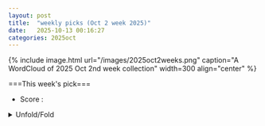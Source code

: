 ```yaml
---
layout: post
title:  "weekly picks (Oct 2 week 2025)"
date:   2025-10-13 00:16:27
categories: 2025oct
---
```


{% include image.html url="/images/2025oct2weeks.png" caption="A WordCloud of 2025 Oct 2nd week collection" width=300 align="center" %}




===This week's pick===


* Score : 




<details id="myDetails">
  <summary> Unfold/Fold </summary>
  {% capture markdowncontent %}



---
10/14



1. **[s41467-025-63248-x](https://www.nature.com/articles/s41467-025-63248-x)** High entropy engineered polymer blends with enhanced dielectric properties and high temperature stability (Nature Communications)

1. **[s41467-025-64113-7](https://www.nature.com/articles/s41467-025-64113-7)** Ultra-high energy storage in relaxor ferroelectric MLCCs at elevated temperatures via entropy modulated strain heterogeneity (Nature Communications)

1. **[s41563-025-02379-4](https://www.nature.com/articles/s41563-025-02379-4)** Ultrafast surface melting of orbital order in La<sub>0.5</sub>Sr<sub>1.5</sub>MnO<sub>4</sub> (Nature Materials)




1. **[q853-plvr](https://journals.aps.org/prb/abstract/10.1103/q853-plvr)** Magnetic exchange and dipolar interactions in GdRu2⁢Si2: Three-dimensional magnetism in a layered magnet (PRB)


1. **[2510.09755v1](https://arxiv.org/abs/2510.09755)** Conformal Data for the O(3) Wilson-Fisher CFT from Fuzzy Sphere Realization of Quantum Rotor Model (arXiv)

1. **[2510.09777v1](https://arxiv.org/abs/2510.09777)** Emergent Network of Josephson Junctions in a Kagome Superconductor (arXiv)

1. **[2510.09787v1](https://arxiv.org/abs/2510.09787)** Electron-electron scattering processes in quantum wells in a quantizing magnetic field: II. Scattering in the case of two subbands (arXiv)

1. **[2510.09798v1](https://arxiv.org/abs/2510.09798)** Thermoelectric effect at the quantum Hall-superconductor interface (arXiv)

1. **[2510.09921v1](https://arxiv.org/abs/2510.09921)** Two-dimensional superconducting diode effect in topological insulator/superconductor heterostructure (arXiv)

1. **[2510.10110v1](https://arxiv.org/abs/2510.10110)** Hybrid Quantum Systems: Coupling Single-Molecule Magnet Qudits with Industrial Silicon Spin Qubits (arXiv)

1. **[2510.10183v1](https://arxiv.org/abs/2510.10183)** Manipulating the metal-insulator transitions in correlated vanadium dioxide through bandwidth and band-filling control (arXiv)

1. **[2510.10230v1](https://arxiv.org/abs/2510.10230)** Scaling of Magnetic Domain Walls in Perpendicular Magnetic Anisotropy Systems (arXiv)

1. **[2510.10264v1](https://arxiv.org/abs/2510.10264)** Vortex matter and strong pinning in underdoped PrFeAs(O,F) with atomic-sized defects (arXiv)

1. **[2510.10309v1](https://arxiv.org/abs/2510.10309)** Roles of Electrically Excited Magnons in Unidirectional Magnetoresistance of Metallic Magnetic Bilayers (arXiv)

1. **[2510.10356v1](https://arxiv.org/abs/2510.10356)** Ferromagnetic Resonance Spectroscopy on the Kagome Magnet MgMn6Sn6 (arXiv)

1. **[2510.10391v1](https://arxiv.org/abs/2510.10391)** Breakdown of the Wiedemann-Franz law in an interacting quantum Hall metamaterial (arXiv)

1. **[2510.10525v1](https://arxiv.org/abs/2510.10525)** Time domain braiding of anyons revealed through a nonequilibrium fluctuation dissipation theorem (arXiv)

1. **[2510.10543v1](https://arxiv.org/abs/2510.10543)** Supercurrent interference and its transfer in a kagome superconductor (arXiv)

1. **[2510.10589v1](https://arxiv.org/abs/2510.10589)** RKKY interaction in Weyl semimetal nanowires (arXiv)

1. **[2510.10643v1](https://arxiv.org/abs/2510.10643)** Non-unitary Time Evolution via the Chebyshev Expansion Method (arXiv)

1. **[2510.10684v1](https://arxiv.org/abs/2510.10684)** Integrable Model of a Superconductor with non-Fermi liquid and Mott Phases (arXiv)

1. **[2510.10720v1](https://arxiv.org/abs/2510.10720)** Revisiting YH9 Superconductivity and Predicting High-Tc in GdYH5 (arXiv)

1. **[2510.10861v1](https://arxiv.org/abs/2510.10861)** Quantifying Charge Noise Sources in Quantum Dot Spin Qubits via Impedance Spectroscopy, DLTS, and C-V Analysis (arXiv)

1. **[2510.10873v1](https://arxiv.org/abs/2510.10873)** Magnetic Field-Enhanced Graphene Superconductivity with Record Pauli-Limit Violation (arXiv)

1. **[2510.10906v1](https://arxiv.org/abs/2510.10906)** Spatial Correlation of Superconducting and Pseudogap Dynamics in a Bi-based Cuprate (arXiv)

1. **[2510.10908v1](https://arxiv.org/abs/2510.10908)** Two-dimensional flat-bands in Moire-diamonds (arXiv)

1. **[2510.10958v1](https://arxiv.org/abs/2510.10958)** Phase-sensitive evidence for 2x2 pair density wave in a kagome superconductor (arXiv)

1. **[2510.10999v1](https://arxiv.org/abs/2510.10999)** Collinear, incommensurate antiferromagnetism in van der Waals magnet alpha-UTe3 (arXiv)

1. **[2510.11088v1](https://arxiv.org/abs/2510.11088)** Local-Antisymmetric Flat Band and Coexisting Correlated stripe charge orders in WSe2-Modulated Twisted Bilayer Graphene (arXiv)

1. **[2510.11134v1](https://arxiv.org/abs/2510.11134)** Spinon band flattening by its emergent gauge field in quantum kagome ice (arXiv)

1. **[2510.11240v1](https://arxiv.org/abs/2510.11240)** Should it really be that hard to model the chirality induced spin selectivity effect? (arXiv)

1. **[2510.11333v1](https://arxiv.org/abs/2510.11333)** Superconducting spin valve effect in Fe/Si3N4/Pb/Si3N4/Fe heterostructures (arXiv)

1. **[2510.11342v1](https://arxiv.org/abs/2510.11342)** One-dimensional topological superconductors with nonsymmorphic symmetries (arXiv)

1. **[2510.11355v1](https://arxiv.org/abs/2510.11355)** Nonequilibrium spin-splitter effect in altermagnet superconductor hybrids (arXiv)

1. **[2510.11362v1](https://arxiv.org/abs/2510.11362)** Deterministic Switching in Altermagnets via Asymmetric Sublattice Spin Current (arXiv)

1. **[2510.11431v1](https://arxiv.org/abs/2510.11431)** A minimal and universal representation of fermionic wavefunctions (fermions = bosons + one) (arXiv)

1. **[2510.11432v1](https://arxiv.org/abs/2510.11432)** Intermediate chiral edge states in quantum Hall Josephson junctions (arXiv)

1. **[2510.11551v1](https://arxiv.org/abs/2510.11551)** Spinons, solitons and random singlets in the spin-chain compound copper benzoate (arXiv)

1. **[2510.11678v1](https://arxiv.org/abs/2510.11678)** Spinon Mediation of Witness-Spin Dynamics and Ground State in Herbertsmithite (arXiv)

1. **[2510.11707v1](https://arxiv.org/abs/2510.11707)** Chirality reversal at finite magnetic impurity strength and local signatures of a topological phase transition (arXiv)

1. **[2510.11710v1](https://arxiv.org/abs/2510.11710)** Comparing Symmetrized Determinant Neural Quantum States for the Hubbard Model (arXiv)

1. **[2510.09749v1](https://arxiv.org/abs/2510.09749)** Vari-Cool: a non-unitary quantum variational protocol for simulated cooling (arXiv)

1. **[2510.09839v1](https://arxiv.org/abs/2510.09839)** Raman Digital Twin of Monolayer Janus Transition Metal Dichalcogenides (arXiv)

1. **[2510.09973v1](https://arxiv.org/abs/2510.09973)** Relationship among Structural, Disordered, Magnetism and Band Topology in MnSb2Te4(Sb2Te3)n Family (arXiv)

1. **[2510.10012v1](https://arxiv.org/abs/2510.10012)** Multiscale Magnetic Correlations in La2Mn2-xNixO6: Role of Crystal Structure in Double Perovskites (arXiv)

1. **[2510.10491v1](https://arxiv.org/abs/2510.10491)** Resolving the Structural Duality of Graphene Grain Boundaries (arXiv)

1. **[2510.10547v1](https://arxiv.org/abs/2510.10547)** Near room temperature magnetoelectric response and tunable magnetic anisotropy in the two-dimensional magnet 1T-CrTe2 (arXiv)

1. **[2510.10595v1](https://arxiv.org/abs/2510.10595)** Weak-anti-localization-to-spin-dependent scattering at a proximity-magnetized heavy metal interface (arXiv)

1. **[2510.10632v1](https://arxiv.org/abs/2510.10632)** Quantum-Squeezing-Induced Algebraic Non-Hermitian Skin Effects and Ultra Spectral Sensitivity (arXiv)

1. **[2510.10745v1](https://arxiv.org/abs/2510.10745)** Fluidity and morphological stability of an amorphous thin film with radiation-induced defect kinetics (arXiv)

1. **[2510.10897v1](https://arxiv.org/abs/2510.10897)** Hydrodynamics of degenerate Fermi gases on spherical Fermi surfaces (arXiv)

1. **[2510.10983v1](https://arxiv.org/abs/2510.10983)** Loss investigations of high frequency lithium niobate Lamb wave resonators at ultralow temperatures (arXiv)

1. **[2510.11159v1](https://arxiv.org/abs/2510.11159)** Tunable multi-photon correlations from a coherently driven quantum dot (arXiv)

1. **[2510.11480v1](https://arxiv.org/abs/2510.11480)** Effects of strain on the stability of the metallic rutile and insulating M1 phases of vanadium dioxide (arXiv)

1. **[2510.11619v1](https://arxiv.org/abs/2510.11619)** Strain-induced multiferroicity in Cr1/3NbS2 (arXiv)




---
10/13

1. **[2510.08678v1](https://arxiv.org/abs/2510.08678)** Coherent Optical Control of Electron Dynamics in Patterned Graphene Nanoribbons (arXiv)

1. **[2510.08740v1](https://arxiv.org/abs/2510.08740)** Light-induced pseudo-magnetic fields in three-dimensional topological semimetals (arXiv)

1. **[2510.08746v1](https://arxiv.org/abs/2510.08746)** Crystal-Field--Driven Magnetoelectricity in the Triangular Quantum Magnet CeMgAl11O19 (arXiv)

1. **[2510.09044v1](https://arxiv.org/abs/2510.09044)** Imaging of Gate-Controlled Suppression of Superconductivity via the Meissner Effect (arXiv)

1. **[2510.09120v1](https://arxiv.org/abs/2510.09120)** Parametric Drive of a Double Quantum Dot in a Cavity (arXiv)

1. **[2510.09150v1](https://arxiv.org/abs/2510.09150)** Chern insulators and topological flat bands in cavity-embedded kagome systems (arXiv)

1. **[2510.09151v1](https://arxiv.org/abs/2510.09151)** Nematic Fluctuations and Electronic Correlations in Heavily Hole-Doped Ba1-xKxFe2As2 Probed by Elastoresistance (arXiv)

1. **[2510.09170v1](https://arxiv.org/abs/2510.09170)** Altermagnetism and Superconductivity: A Short Historical Review (arXiv)

1. **[2510.09234v1](https://arxiv.org/abs/2510.09234)** Quantum fluctuation-induced first-order breaking of time-reversal symmetry in unconventional superconductors (arXiv)

1. **[2510.09235v1](https://arxiv.org/abs/2510.09235)** Tunable Chern Insulator States with Coexisting Magnonic and Electronic Topology in 2D Honeycomb Kitaev Ferromagnets (arXiv)

1. **[2510.09264v1](https://arxiv.org/abs/2510.09264)** Consistent gauge theories for the slave particle representation of the strongly correlated t-J model (arXiv)

1. **[2510.09268v1](https://arxiv.org/abs/2510.09268)** Cubic magnetic anisotropy in B20 magnets: Interplay of anisotropy and magnetic order in Fe1-xCoxSi (arXiv)

1. **[2510.09282v1](https://arxiv.org/abs/2510.09282)** Field-induced magnetic phases in the Kitaev candidate Na3Co2SbO6 (arXiv)

1. **[2510.09300v1](https://arxiv.org/abs/2510.09300)** Clarification of Floquet--Enhanced Thermal Emission Through the Nonequilibrium Green's Function Formalism (arXiv)

1. **[2510.09363v1](https://arxiv.org/abs/2510.09363)** Superconductivity in the repulsive Hubbard model on different geometries induced by density-assisted hopping (arXiv)

1. **[2510.09386v1](https://arxiv.org/abs/2510.09386)** Non-Hermitian Bethe-Salpeter Equation for Open Systems: Emergence of Exceptional Points in Excitonic Spectra from First Principles (arXiv)

1. **[2510.09412v1](https://arxiv.org/abs/2510.09412)** Homogeneous and inhomogeneous phases in a numerical model of a time-reversal-breaking superconductor (arXiv)

1. **[2510.09515v1](https://arxiv.org/abs/2510.09515)** A microscopic approach to nonlinear theory of spin-charge separation (arXiv)

1. **[2510.09548v1](https://arxiv.org/abs/2510.09548)** Mapping the moir\'e potential in multi-layer rhombohedral graphene (arXiv)

1. **[2510.08680v1](https://arxiv.org/abs/2510.08680)** Tensor-network representation of excitations in Josephson junction arrays (arXiv)

1. **[2510.08864v1](https://arxiv.org/abs/2510.08864)** Optimizing VQE Ansatz for Studying Tight-Binding Models with sd-Interaction and On-Site Coulomb Repulsion (arXiv)

1. **[2510.09040v1](https://arxiv.org/abs/2510.09040)** Atomistic origin of low thermal conductivity in quaternary chalcogenides Cu(Cd, Zn)2InTe4 (arXiv)

1. **[2510.09117v1](https://arxiv.org/abs/2510.09117)** Strong coupling of collective optical resonances in dielectric metasurfaces (arXiv)

1. **[2510.09331v1](https://arxiv.org/abs/2510.09331)** Magnetic Materials for Quantum Magnonics (arXiv)

1. **[2510.09565v1](https://arxiv.org/abs/2510.09565)** Unveiling dynamical quantum error correcting codes via non-invertible symmetries (arXiv)






  {% endcapture %}
  {{ markdowncontent | markdownify }}
 </details>

<style>
  details {
    margin: 10px 0;
  }
  summary {
    cursor: pointer;
  }


</style>


<script>
  // Wait for the DOM to be fully loaded
  document.addEventListener('DOMContentLoaded', () => {
    const details = document.getElementById('myDetails');

    // Restore the state from localStorage
    if (localStorage.getItem('detailsOpen') === 'true') {
      details.setAttribute('open', '');
    }

    // Save the state when the details element is toggled
    details.addEventListener('toggle', () => {
      localStorage.setItem('detailsOpen', details.open);
    });
  });
</script>
